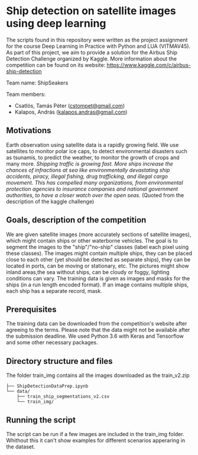 # Ship detection on satellite images using deep learning
The scripts found in this repository were written as the project assignment for the course Deep Learning in Practice with Python and LUA (VITMAV45). As part of this project, we aim to provide a solution for the Airbus Ship Detection Challenge organized by Kaggle. More information about the competition can be found on its website: https://www.kaggle.com/c/airbus-ship-detection

Team name: ShipSeakers

Team members:
* Csatlós, Tamás Péter (cstompet@gmail.com)
* Kalapos, András (kalapos.andras@gmail.com)


## Motivations
Earth observation using satellite data is a rapidly growing field. We use satellites to monitor polar ice caps, to detect environmental disasters such as tsunamis, to predict the weather, to monitor the growth of crops and many more. 
*Shipping traffic is growing fast. More ships increase the chances of infractions at sea like environmentally devastating ship accidents, piracy, illegal fishing, drug trafficking, and illegal cargo movement. This has compelled many organizations, from environmental protection agencies to insurance companies and national government authorities, to have a closer watch over the open seas.* (Quoted from the description of the kaggle challenge)

## Goals, description of the competition
We are given satellite images (more accurately sections of satellite images), which might contain ships or other waterborne vehicles. The goal is to segment the images to the "ship"/"no-ship" classes (label each pixel using these classes). The images might contain multiple ships, they can be placed close to each other (yet should be detected as separate ships), they can be located in ports, can be moving or stationary, etc. The pictures might show inland areas,the sea without ships, can be cloudy or foggy, lighting conditions can vary. 
The training data is given as images and masks for the ships (in a run length encoded format). If an image contains multiple ships, each ship has a separate record, mask. 

## Prerequisites
The training data can be downloaded from the competition's website after agreeing to the terms. Please note that the data might not be available after the submission deadline. 
We used Python 3.6 with Keras and Tensorflow and some other necessary packages. 

## Directory structure and files
The folder train_img contains all the images downloaded as the train_v2.zip
```
├── ShipDetectionDataPrep.ipynb
└── data/
    ├── train_ship_segmentations_v2.csv
    └── train_img/
```

## Running the script
The script can be run if a few images are included in the train_img folder. Whithout this it can't show examples for different scenarios apperaring in the dataset. 

